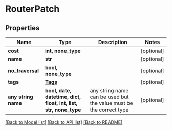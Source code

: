 # RouterPatch


## Properties
Name | Type | Description | Notes
------------ | ------------- | ------------- | -------------
**cost** | **int, none_type** |  | [optional] 
**name** | **str** |  | [optional] 
**no_traversal** | **bool, none_type** |  | [optional] 
**tags** | [**Tags**](Tags.md) |  | [optional] 
**any string name** | **bool, date, datetime, dict, float, int, list, str, none_type** | any string name can be used but the value must be the correct type | [optional]

[[Back to Model list]](../README.md#documentation-for-models) [[Back to API list]](../README.md#documentation-for-api-endpoints) [[Back to README]](../README.md)


